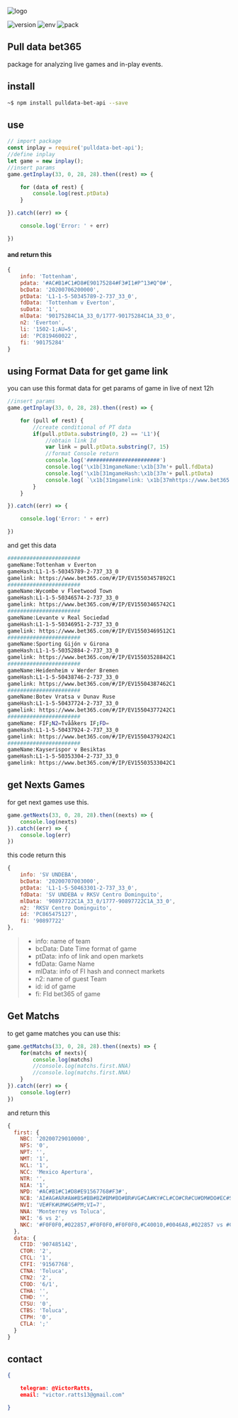 ![logo](https://raw.githubusercontent.com/victorratts13/pulldata-bet365-api/master/assets/PULLDATA-BET365.png)

 

![version](https://img.shields.io/badge/Version-1.0.0-brightgreen) ![env](https://img.shields.io/badge/enviroment-Node-green) ![pack](https://img.shields.io/badge/package-NPM-red)

## Pull data bet365

package for analyzing live games and in-play events.

## install

~~~bash
~$ npm install pulldata-bet-api --save
~~~

## use

~~~javascript
// import package
const inplay = require('pulldata-bet-api'); 
//define inplay
let game = new inplay(); 
//insert params
game.getInplay(33, 0, 28, 28).then((rest) => {

    for (data of rest) {
        console.log(rest.ptData)
    }

}).catch((err) => {

    console.log('Error: ' + err)

})
~~~

#### and return this

``` js
{
    info: 'Tottenham',
    pdata: '#AC#B1#C1#D8#E90175284#F3#I1#P^13#Q^0#',
    bcData: '20200706200000',
    ptData: 'L1-1-5-50345789-2-737_33_0',
    fdData: 'Tottenham v Everton',
    suData: '1',
    mlData: '90175284C1A_33_0/1777-90175284C1A_33_0',
    n2: 'Everton',
    li: '1502-1;AU=5',
    id: 'PC819460022',
    fi: '90175284'
}
```

## using Format Data for get game link

you can use this format data for get params of game in live of next 12h

~~~js
//insert params
game.getInplay(33, 0, 28, 28).then((rest) => {

    for (pull of rest) {
    	//create conditional of PT data
        if(pull.ptData.substring(0, 2) == 'L1'){
            //obtain link Id 
            var link = pull.ptData.substring(7, 15)
            //format Console return
			console.log('#######################')
			console.log('\x1b[31mgameName:\x1b[37m'+ pull.fdData)
		    console.log('\x1b[31mgameHash:\x1b[37m'+ pull.ptData)
		    console.log( `\x1b[31mgamelink: \x1b[37mhttps://www.bet365.com/#/IP/EV15${link}2C1\x1b[0m` )
		}
    }

}).catch((err) => {

    console.log('Error: ' + err)

})
~~~
and get this data

``` sh
#######################
gameName:Tottenham v Everton
gameHash:L1-1-5-50345789-2-737_33_0
gamelink: https://www.bet365.com/#/IP/EV15503457892C1
#######################
gameName:Wycombe v Fleetwood Town
gameHash:L1-1-5-50346574-2-737_33_0
gamelink: https://www.bet365.com/#/IP/EV15503465742C1
#######################
gameName:Levante v Real Sociedad
gameHash:L1-1-5-50346951-2-737_33_0
gamelink: https://www.bet365.com/#/IP/EV15503469512C1
#######################
gameName:Sporting Gijón v Girona
gameHash:L1-1-5-50352884-2-737_33_0
gamelink: https://www.bet365.com/#/IP/EV15503528842C1
#######################
gameName:Heidenheim v Werder Bremen
gameHash:L1-1-5-50438746-2-737_33_0
gamelink: https://www.bet365.com/#/IP/EV15504387462C1
#######################
gameName:Botev Vratsa v Dunav Ruse
gameHash:L1-1-5-50437724-2-737_33_0
gamelink: https://www.bet365.com/#/IP/EV15504377242C1
#######################
gameName: FIF;N2=Tvååkers IF;FD=
gameHash:L1-1-5-50437924-2-737_33_0
gamelink: https://www.bet365.com/#/IP/EV15504379242C1
#######################
gameName:Kayserispor v Besiktas
gameHash:L1-1-5-50353304-2-737_33_0
gamelink: https://www.bet365.com/#/IP/EV15503533042C1
```

## get Nexts Games

for get next games use this.

``` js
game.getNexts(33, 0, 28, 28).then((nexts) => {
    console.log(nexts)
}).catch((err) => {
    console.log(err)
})
```

this code return this

``` js
{
    info: 'SV UNDEBA',
    bcData: '20200707003000',
    ptData: 'L1-1-5-50463301-2-737_33_0',
    fdData: 'SV UNDEBA v RKSV Centro Dominguito',
    mlData: '90897722C1A_33_0/1777-90897722C1A_33_0',
    n2: 'RKSV Centro Dominguito',
    id: 'PC865475127',
    fi: '90897722'
},
```
> - info: name of team
> - bcData: Date Time format of game
> - ptData: info of link and open markets
> - fdData: Game Name
> - mlData: info of FI hash and connect markets
> - n2: name of guest Team
> - id: id of game
> - fi: FId bet365 of game

## Get Matchs

to get game matches you can use this:

```javascript
game.getMatchs(33, 0, 28, 28).then((nexts) => {
	for(matchs of nexts){
		console.log(matchs)
		//console.log(matchs.first.NNA)
		//console.log(matchs.first.NNA)
	}
}).catch((err) => {
	console.log(err)
})
```
and return this
```javascript
{
  first: {
    NBC: '20200729010000',
    NFS: '0',
    NPT: '',
    NMT: '1',
    NCL: '1',
    NCC: 'Mexico Apertura',
    NTR: '',
    NIA: '1',
    NPD: '#AC#B1#C1#D8#E91567768#F3#',
    NCB: 'AI#AG#AR#AW#BS#BB#BZ#BM#BO#BR#VG#CA#KY#CL#CO#CR#CU#DM#DO#EC#SV#GF#GD#GP#GT#GY#HT#HN#JM#MQ#MX#MS#AN#NI#PA#PY#PE#PR#KN#LC#VC#SR#TC#TT#US#UY',
    NVI: 'VE#FK#UM#GS#PM;VI=7',
    NNA: 'Monterrey vs Toluca',
    NKI: '6 vs 2',
    NKC: '#F0F0F0,#022857,#F0F0F0,#F0F0F0,#C40010,#0046A8,#022857 vs #C40010,#C40010,#C40010,#C40010,#C40010,#0046A8,#C40010;'
  },
  data: {
    CTID: '907485142',
    CTOR: '2',
    CTCL: '1',
    CTFI: '91567768',
    CTNA: 'Toluca',
    CTN2: '2',
    CTOD: '6/1',
    CTHA: '',
    CTHD: '',
    CTSU: '0',
    CTBS: 'Toluca',
    CTPH: '0',
    CTLA: ';'
  }
}
```
## contact

~~~json
{

    telegram: @VictorRatts,
    email: "victor.ratts13@gmail.com"

}
~~~

